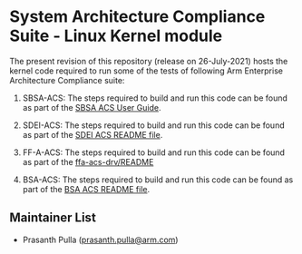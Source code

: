 
# System Architecture Compliance Suite - Linux Kernel module

The present revision of this repository (release on 26-July-2021) hosts the kernel code required to run some of the tests of following Arm Enterprise Architecture Compliance suite:

1. SBSA-ACS:
		The steps required to build and run this code can be found as part of the [SBSA ACS User Guide](https://github.com/ARM-software/sbsa-acs/blob/master/docs/Arm_SBSA_Architecture_Compliance_User_Guide.pdf).

2. SDEI-ACS:
		The steps required to build and run this code can be found as part of the [SDEI ACS README file](https://github.com/ARM-software/arm-enterprise-acs/tree/master/sdei#readme).

3. FF-A-ACS:
		The steps required to build and run this code can be found as part of the [ffa-acs-drv/README](./ffa-acs-drv/README.md)

4. BSA-ACS:
		The steps required to build and run this code can be found as part of the [BSA ACS README file](https://github.com/ARM-software/bsa-acs/blob/main/README.md).

## Maintainer List
- Prasanth Pulla (prasanth.pulla@arm.com)
